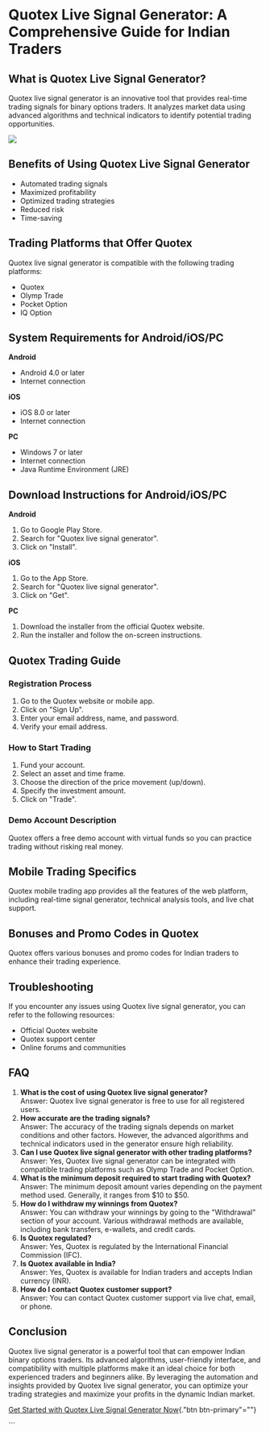 # Quotex Live Signal Generator: A Comprehensive Guide for Indian Traders

## What is Quotex Live Signal Generator?

Quotex live signal generator is an innovative tool that provides
real-time trading signals for binary options traders. It analyzes market
data using advanced algorithms and technical indicators to identify
potential trading opportunities.

[![](https://static.quotex.io/files/4_en/300_250.jpg)](https://traff.sbs/brokerqxlid)

## Benefits of Using Quotex Live Signal Generator

-   Automated trading signals
-   Maximized profitability
-   Optimized trading strategies
-   Reduced risk
-   Time-saving

## Trading Platforms that Offer Quotex

Quotex live signal generator is compatible with the following trading
platforms:

-   Quotex
-   Olymp Trade
-   Pocket Option
-   IQ Option

## System Requirements for Android/iOS/PC

**Android**

-   Android 4.0 or later
-   Internet connection

**iOS**

-   iOS 8.0 or later
-   Internet connection

**PC**

-   Windows 7 or later
-   Internet connection
-   Java Runtime Environment (JRE)

## Download Instructions for Android/iOS/PC

**Android**

1.  Go to Google Play Store.
2.  Search for "Quotex live signal generator".
3.  Click on "Install".

**iOS**

1.  Go to the App Store.
2.  Search for "Quotex live signal generator".
3.  Click on "Get".

**PC**

1.  Download the installer from the official Quotex website.
2.  Run the installer and follow the on-screen instructions.

## Quotex Trading Guide

### Registration Process

1.  Go to the Quotex website or mobile app.
2.  Click on "Sign Up".
3.  Enter your email address, name, and password.
4.  Verify your email address.

### How to Start Trading

1.  Fund your account.
2.  Select an asset and time frame.
3.  Choose the direction of the price movement (up/down).
4.  Specify the investment amount.
5.  Click on "Trade".

### Demo Account Description

Quotex offers a free demo account with virtual funds so you can practice
trading without risking real money.

## Mobile Trading Specifics

Quotex mobile trading app provides all the features of the web platform,
including real-time signal generator, technical analysis tools, and live
chat support.

## Bonuses and Promo Codes in Quotex

Quotex offers various bonuses and promo codes for Indian traders to
enhance their trading experience.

## Troubleshooting

If you encounter any issues using Quotex live signal generator, you can
refer to the following resources:

-   Official Quotex website
-   Quotex support center
-   Online forums and communities

## FAQ

1.  **What is the cost of using Quotex live signal generator?**\
    Answer: Quotex live signal generator is free to use for all
    registered users.
2.  **How accurate are the trading signals?**\
    Answer: The accuracy of the trading signals depends on market
    conditions and other factors. However, the advanced algorithms and
    technical indicators used in the generator ensure high reliability.
3.  **Can I use Quotex live signal generator with other trading
    platforms?**\
    Answer: Yes, Quotex live signal generator can be integrated with
    compatible trading platforms such as Olymp Trade and Pocket Option.
4.  **What is the minimum deposit required to start trading with
    Quotex?**\
    Answer: The minimum deposit amount varies depending on the payment
    method used. Generally, it ranges from \$10 to \$50.
5.  **How do I withdraw my winnings from Quotex?**\
    Answer: You can withdraw your winnings by going to the
    "Withdrawal" section of your account. Various withdrawal
    methods are available, including bank transfers, e-wallets, and
    credit cards.
6.  **Is Quotex regulated?**\
    Answer: Yes, Quotex is regulated by the International Financial
    Commission (IFC).
7.  **Is Quotex available in India?**\
    Answer: Yes, Quotex is available for Indian traders and accepts
    Indian currency (INR).
8.  **How do I contact Quotex customer support?**\
    Answer: You can contact Quotex customer support via live chat,
    email, or phone.

## Conclusion

Quotex live signal generator is a powerful tool that can empower Indian
binary options traders. Its advanced algorithms, user-friendly
interface, and compatibility with multiple platforms make it an ideal
choice for both experienced traders and beginners alike. By leveraging
the automation and insights provided by Quotex live signal generator,
you can optimize your trading strategies and maximize your profits in
the dynamic Indian market.

[Get Started with Quotex Live Signal Generator
Now](\%22https://traff.sbs/brokerqxlid\%22){."btn btn-primary"=""}

\`\`\`

